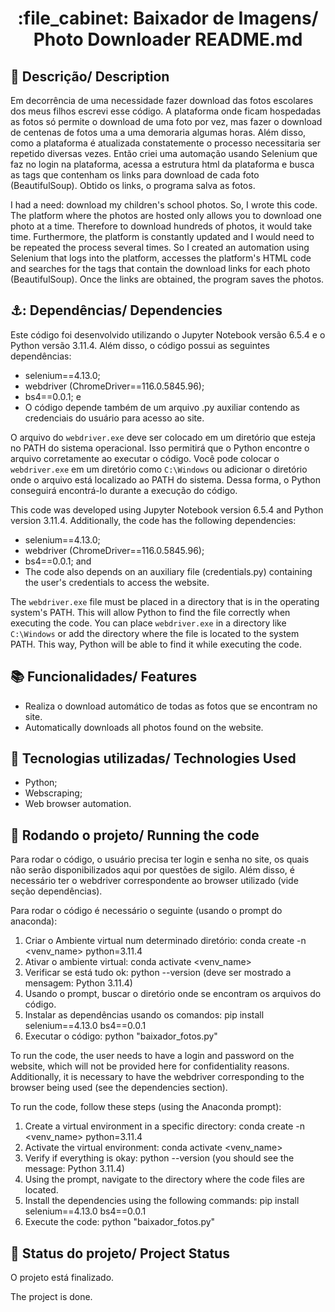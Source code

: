 <h1 align="center">:file_cabinet: Baixador de Imagens/ Photo Downloader README.md</h1>

## :memo: Descrição/ Description
Em decorrência de uma necessidade fazer download das fotos escolares dos meus filhos escrevi esse código.
A plataforma onde ficam hospedadas as fotos só permite o download de uma foto por vez, mas fazer o download de centenas de fotos uma a uma demoraria algumas horas. Além disso, como a plataforma é atualizada constatemente o processo necessitaria ser repetido diversas vezes.
Então criei uma automação usando Selenium que faz no login na plataforma, acessa a estrutura html da plataforma e busca as tags que contenham os links para download de cada foto (BeautifulSoup). Obtido os links, o programa salva as fotos.

I had a need: download my children's school photos. So, I wrote this code. 
The platform where the photos are hosted only allows you to download one photo at a time. Therefore to download hundreds of photos, it would  take time. Furthermore, the platform is constantly updated and I would need to be repeated the process several times. So I created an automation using Selenium that logs into the platform, accesses the platform's HTML code and searches for the tags that contain the download links for each photo (BeautifulSoup). Once the links are obtained, the program saves the photos.

## ⚓: Dependências/ Dependencies
Este código foi desenvolvido utilizando o Jupyter Notebook versão 6.5.4 e o Python versão 3.11.4. Além disso, o código possui as seguintes dependências: 
* selenium==4.13.0;
* webdriver (ChromeDriver==116.0.5845.96);
* bs4==0.0.1; e
* O código depende também de um arquivo .py auxiliar contendo as credenciais do usuário para acesso ao site.

O arquivo do `webdriver.exe` deve ser colocado em um diretório que esteja no PATH do sistema operacional. Isso permitirá que o Python encontre o arquivo corretamente ao executar o código. Você pode colocar o `webdriver.exe` em um diretório como `C:\Windows` ou adicionar o diretório onde o arquivo está localizado ao PATH do sistema. Dessa forma, o Python conseguirá encontrá-lo durante a execução do código.

This code was developed using Jupyter Notebook version 6.5.4 and Python version 3.11.4. Additionally, the code has the following dependencies: 
* selenium==4.13.0;
* webdriver (ChromeDriver==116.0.5845.96);
* bs4==0.0.1; and
* The code also depends on an auxiliary file (credentials.py) containing the user's credentials to access the website.

The `webdriver.exe` file must be placed in a directory that is in the operating system's PATH. This will allow Python to find the file correctly when executing the code. You can place `webdriver.exe` in a directory like `C:\Windows` or add the directory where the file is located to the system PATH. This way, Python will be able to find it while executing the code.

## :books: Funcionalidades/ Features
* Realiza o download automático de todas as fotos que se encontram no site.
* Automatically downloads all photos found on the website.
 
## :wrench: Tecnologias utilizadas/ Technologies Used
* Python;
* Webscraping;
* Web browser automation.

## :rocket: Rodando o projeto/ Running the code
Para rodar o código, o usuário precisa ter login e senha no site, os quais não serão disponibilizados aqui por questões de sigilo. Além disso, é necessário ter o webdriver correspondente ao browser utilizado (vide seção dependências).

Para rodar o código é necessário o seguinte (usando o prompt do anaconda):
1) Criar o Ambiente virtual num determinado diretório: conda create -n <venv_name> python=3.11.4
2) Ativar o ambiente virtual: conda activate <venv_name>
3) Verificar se está tudo ok: python --version (deve ser mostrado a mensagem: Python 3.11.4)
4) Usando o prompt, buscar o diretório onde se encontram os arquivos do código.
5) Instalar as dependências usando os comandos: pip install selenium==4.13.0 bs4==0.0.1
6) Executar o código: python "baixador_fotos.py"

To run the code, the user needs to have a login and password on the website, which will not be provided here for confidentiality reasons. Additionally, it is necessary to have the webdriver corresponding to the browser being used (see the dependencies section).

To run the code, follow these steps (using the Anaconda prompt):

1) Create a virtual environment in a specific directory: conda create -n <venv_name> python=3.11.4
2) Activate the virtual environment: conda activate <venv_name>
3) Verify if everything is okay: python --version (you should see the message: Python 3.11.4)
4) Using the prompt, navigate to the directory where the code files are located.
5) Install the dependencies using the following commands: pip install selenium==4.13.0 bs4==0.0.1
6) Execute the code: python "baixador_fotos.py"

## :dart: Status do projeto/ Project Status
O projeto está finalizado.

The project is done.
